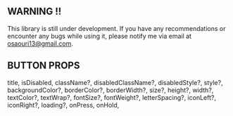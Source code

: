 ## WARNING !!

This library is still under development. If you have any recommendations or encounter any bugs while using it, please notify me via email at osaouri13@gmail.com.

## BUTTON PROPS

title,
isDisabled,
className?,
disabledClassName?,
disabledStyle?,
style?,
backgroundColor?,
borderColor?,
borderWidth?,
size?,
height?,
width?,
textColor?,
textWrap?,
fontSize?,
fontWeight?,
letterSpacing?,
iconLeft?,
iconRight?,
loading?,
onPress,
onHold,
